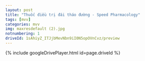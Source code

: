 ```yaml
---
layout: post
title: "Thuốc điều trị đái tháo đường - Speed Pharmacology"
tags: [mvv]
categories: mvv
img: maxresdefault (2).jpg
notnumbering: 1
driveId: 1sAhiyZ_ITJjbMevNbn9iI0N5opOVnCvz/preview
---
```


{% include googleDrivePlayer.html id=page.driveId %}